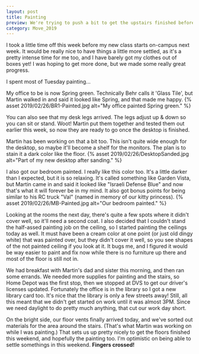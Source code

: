 ```yaml
---
layout: post
title: Painting 
preview: We're trying to push a bit to get the upstairs finished before my new class starts next week... Will we make it?! 
category: Move_2019
---
```


I took a little time off this week before my new class starts on-campus next week. It would be really nice to have things a little more settled, as it's a pretty intense time for me too, and I have barely got my clothes out of boxes yet! I was hoping to get more done, but we made some really great progress.

I spent most of Tuesday painting...

My office to be is now Spring green. Technically Behr calls it 'Glass Tile', but Martin walked in and said it looked like Spring, and that made me happy. 
{% asset 2019/02/26/BR1-Painted.jpg alt="My office painted Spring green." %}

You can also see that my desk legs arrived. The legs adjust up & down so you can sit or stand. Woot! Martin put them together and tested them out earlier this week, so now they are ready to go once the desktop is finished. 

Martin has been working on that a bit too. This isn't quite wide enough for the desktop, so maybe it'll become a shelf for the monitors. The plan is to stain it a dark color like the floor.
{% asset 2019/02/26/DesktopSanded.jpg alt="Part of my new desktop after sanding." %}

I also got our bedroom painted. I really like this color too. It's a little darker than I expected, but it is so relaxing. It's called something like Garden Vista, but Martin came in and said it looked like "Israeli Defense Blue" and now that's what it will forever be in my mind. It also got bonus points for being similar to his RC truck "Val" (named in memory of our kitty princess). 
{% asset 2019/02/26/MB-Painted.jpg alt="Our bedroom painted." %}

Looking at the rooms the next day, there's quite a few spots where it didn't cover well, so it'll need a second coat. I also decided that I couldn't stand the half-assed painting job on the ceiling, so I started painting the ceilings today as well. It must have been a cream color at one point (or just old dingy white) that was painted over, but they didn't cover it well, so you see shapes of the not painted ceiling if you look at it. It bugs me, and I figured it would be way easier to paint and fix now while there is no furniture up there and most of the floor is still not in.

We had breakfast with Martin's dad and sister this morning, and then ran some errands. We needed more supplies for painting and the stairs, so Home Depot was the first stop, then we stopped at DVS to get our driver's licenses updated. Fortunately the office is in the library so I got a new library card too. It's nice that the library is only a few streets away! Still, all this meant that we didn't get started on work until it was almost 3PM. Since we need daylight to do pretty much anything, that cut our work day short. 

On the bright side, our floor vents finally arrived today, and we've sorted out materials for the area around the stairs. (That's what Martin was working on while I was painting.) That sets us up pretty nicely to get the floors finished this weekend, and hopefully the painting too. I'm optimistic on being able to settle somethings in this weekend. __Fingers crossed!__
